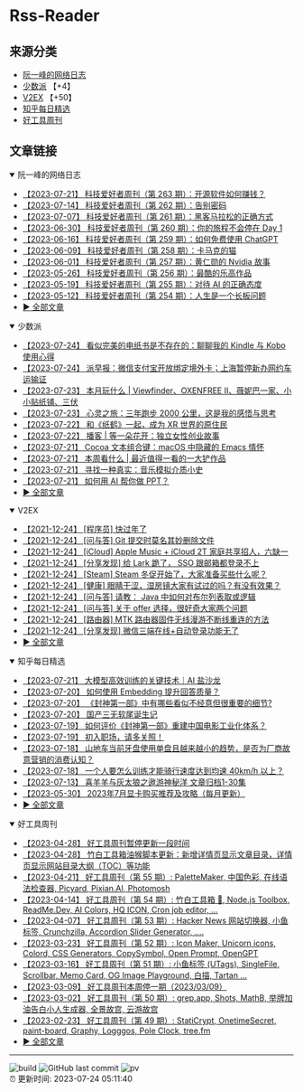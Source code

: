 # Rss-Reader

## 来源分类

* [阮一峰的网络日志](#阮一峰的网络日志)
* [少数派](#少数派) 【+4】
* [V2EX](#V2EX) 【+50】
* [知乎每日精选](#知乎每日精选)
* [好工具周刊](#好工具周刊)

## 文章链接

<details open>
    <summary id="阮一峰的网络日志">
     阮一峰的网络日志
    </summary>


* [【2023-07-21】 科技爱好者周刊（第 263 期）：开源软件如何赚钱？](http://www.ruanyifeng.com/blog/2023/07/weekly-issue-263.html)
* [【2023-07-14】 科技爱好者周刊（第 262 期）：告别密码](http://www.ruanyifeng.com/blog/2023/07/weekly-issue-262.html)
* [【2023-07-07】 科技爱好者周刊（第 261 期）：黑客马拉松的正确方式](http://www.ruanyifeng.com/blog/2023/07/weely-issue-261.html)
* [【2023-06-30】 科技爱好者周刊（第 260 期）：你的旅程不会停在 Day 1](http://www.ruanyifeng.com/blog/2023/06/weekly-issue-260.html)
* [【2023-06-16】 科技爱好者周刊（第 259 期）：如何免费使用 ChatGPT](http://www.ruanyifeng.com/blog/2023/06/weekly-issue-259.html)
* [【2023-06-09】 科技爱好者周刊（第 258 期）：卡马克的猫](http://www.ruanyifeng.com/blog/2023/06/weekly-issue-258.html)
* [【2023-06-01】 科技爱好者周刊（第 257 期）：黄仁勋的 Nvidia 故事](http://www.ruanyifeng.com/blog/2023/06/weekly-issue-257.html)
* [【2023-05-26】 科技爱好者周刊（第 256 期）：最酷的乐高作品](http://www.ruanyifeng.com/blog/2023/05/weekly-issue-256.html)
* [【2023-05-19】 科技爱好者周刊（第 255 期）：对待 AI 的正确态度](http://www.ruanyifeng.com/blog/2023/05/weekly-issue-255.html)
* [【2023-05-12】 科技爱好者周刊（第 254 期）：人生是一个长板问题](http://www.ruanyifeng.com/blog/2023/05/weekly-issue-254.html)
* [:arrow_forward: 全部文章](data/阮一峰的网络日志.md)
</details>

<details open>
    <summary id="少数派">
     少数派
    </summary>


* [【2023-07-24】 看似完美的电纸书是不存在的：聊聊我的 Kindle 与 Kobo 使用心得](https://sspai.com/post/81210)
* [【2023-07-24】 派早报：微信支付宝开放绑定境外卡；上海暂停新办网约车运输证](https://sspai.com/post/81422)
* [【2023-07-23】 本月玩什么 | Viewfinder、OXENFREE II、薇妮巴一家、小小贴纸铺、三伏](https://sspai.com/post/81410)
* [【2023-07-23】 心灵之旅：三年跑步 2000 公里，这是我的感悟与思考](https://sspai.com/post/81288)
* [【2023-07-22】 和《纸鹤》一起，成为 XR 世界的原住民](https://sspai.com/post/81244)
* [【2023-07-22】 播客 | 等一朵花开：独立女性创业故事](https://sspai.com/post/81318)
* [【2023-07-21】 Cocoa 文本组合键：macOS 中隐藏的 Emacs 情怀](https://sspai.com/prime/story/cocoa-text-keybindings)
* [【2023-07-21】 本周看什么 | 最近值得一看的一大铲作品](https://sspai.com/post/81361)
* [【2023-07-21】 寻找一种真实：音乐模拟介质小史](https://sspai.com/post/81162)
* [【2023-07-21】 如何用 AI 帮你做 PPT？](https://sspai.com/post/81124)
* [:arrow_forward: 全部文章](data/少数派.md)
</details>

<details open>
    <summary id="V2EX">
     V2EX
    </summary>


* [【2021-12-24】 [程序员] 快过年了](https://www.v2ex.com/t/824201)
* [【2021-12-24】 [问与答] Git 提交时莫名其妙删除文件](https://www.v2ex.com/t/824200)
* [【2021-12-24】 [iCloud] Apple Music + iCloud 2T 家庭共享招人，六缺一](https://www.v2ex.com/t/824199)
* [【2021-12-24】 [分享发现] 给 Lark 跪了， SSO 跟邮箱都登录不上](https://www.v2ex.com/t/824198)
* [【2021-12-24】 [Steam] Steam 冬促开始了，大家准备买些什么呢？](https://www.v2ex.com/t/824197)
* [【2021-12-24】 [健康] 眼睛干涩，湿房镜大家有试过的吗？有没有效果？](https://www.v2ex.com/t/824196)
* [【2021-12-24】 [问与答] 请教： Java 中如何对布尔列表取或逻辑](https://www.v2ex.com/t/824194)
* [【2021-12-24】 [问与答] 关于 offer 选择，很好奇大家两个问题](https://www.v2ex.com/t/824192)
* [【2021-12-24】 [路由器] MTK 路由器固件无线漫游不断线重连的方法](https://www.v2ex.com/t/824191)
* [【2021-12-24】 [分享发现] 微信三端在线+自动登录功能无了](https://www.v2ex.com/t/824190)
* [:arrow_forward: 全部文章](data/V2EX.md)
</details>

<details open>
    <summary id="知乎每日精选">
     知乎每日精选
    </summary>


* [【2023-07-21】 大模型高效训练的关键技术｜AI 盐沙龙](http://zhuanlan.zhihu.com/p/645135051?utm_campaign=rss&utm_medium=rss&utm_source=rss&utm_content=title)
* [【2023-07-20】 如何使用 Embedding 提升回答质量？](http://zhuanlan.zhihu.com/p/609359999?utm_campaign=rss&utm_medium=rss&utm_source=rss&utm_content=title)
* [【2023-07-20】 《封神第一部》中有哪些看似不经意但很重要的细节?](http://www.zhihu.com/question/612331393/answer/3126990581?utm_campaign=rss&utm_medium=rss&utm_source=rss&utm_content=title)
* [【2023-07-20】 国产三无软尾诞生记](http://zhuanlan.zhihu.com/p/580901767?utm_campaign=rss&utm_medium=rss&utm_source=rss&utm_content=title)
* [【2023-07-19】 如何评价《封神第一部》重建中国电影工业化体系？](http://www.zhihu.com/question/612906040/answer/3125991677?utm_campaign=rss&utm_medium=rss&utm_source=rss&utm_content=title)
* [【2023-07-19】 初入职场，请多关照！](http://zhuanlan.zhihu.com/p/644075669?utm_campaign=rss&utm_medium=rss&utm_source=rss&utm_content=title)
* [【2023-07-18】 山地车当前牙盘使用单盘且越来越小的趋势，是否为厂商故意营销的消费认知？](http://www.zhihu.com/question/591800957/answer/2962363216?utm_campaign=rss&utm_medium=rss&utm_source=rss&utm_content=title)
* [【2023-07-18】 一个人要怎么训练才能骑行速度达到均速 40km/h 以上？](http://www.zhihu.com/question/545919128/answer/2619836925?utm_campaign=rss&utm_medium=rss&utm_source=rss&utm_content=title)
* [【2023-07-13】 喜羊羊与灰太狼之遨游神秘洋 文章归档1-30集](http://zhuanlan.zhihu.com/p/643211512?utm_campaign=rss&utm_medium=rss&utm_source=rss&utm_content=title)
* [【2023-05-30】 2023年7月显卡购买推荐及攻略（每月更新）](http://zhuanlan.zhihu.com/p/632910441?utm_campaign=rss&utm_medium=rss&utm_source=rss&utm_content=title)
* [:arrow_forward: 全部文章](data/知乎每日精选.md)
</details>

<details open>
    <summary id="好工具周刊">
     好工具周刊
    </summary>


* [【2023-04-28】 好工具周刊暂停更新一段时间](https://bestxtools.zhubai.love/posts/2263527393547292672)
* [【2023-04-28】 竹白工具箱油猴脚本更新：新增详情页显示文章目录，详情页显示网站目录大纲（TOC）等功能](https://bestxtools.zhubai.love/posts/2263527393547292672)
* [【2023-04-21】 好工具周刊（第 55 期）: PaletteMaker, 中国色彩, 在线语法检查器, Picyard, Pixian.AI, Photomosh](https://bestxtools.zhubai.love/posts/2260993907208835072)
* [【2023-04-14】 好工具周刊（第 54 期）: 竹白工具箱 🧰, Node.js Toolbox, ReadMe.Dev, AI Colors, HQ ICON, Cron job editor, ...](https://bestxtools.zhubai.love/posts/2258541502231805952)
* [【2023-04-07】 好工具周刊（第 53 期）: Hacker News 网站切换器, 小鱼标签, Crunchzilla, Accordion Slider Generator, ....](https://bestxtools.zhubai.love/posts/2255931383602020352)
* [【2023-03-23】 好工具周刊（第 52 期）: Icon Maker, Unicorn icons, Colord, CSS Generators, CopySymbol, Open Prompt, OpenGPT](https://bestxtools.zhubai.love/posts/2250649351762280448)
* [【2023-03-16】 好工具周刊（第 51 期）: 小鱼标签 (UTags), SingleFile, Scrollbar, Memo Card, OG Image Playground, 白描, Tartan ...](https://bestxtools.zhubai.love/posts/2248101999973670912)
* [【2023-03-09】 好工具周刊本周停一期（2023/03/09）](https://bestxtools.zhubai.love/posts/2245516916011892736)
* [【2023-03-02】 好工具周刊（第 50 期）: grep.app, Shots, MathB, 举牌加油告白小人生成器, 全景故宫, 云游故宫](https://bestxtools.zhubai.love/posts/2243018555094687744)
* [【2023-02-23】 好工具周刊（第 49 期）: StatiCrypt, OnetimeSecret, paint-board, Graphy, Logggos, Pole Clock, tree.fm](https://bestxtools.zhubai.love/posts/2240480765706440704)
* [:arrow_forward: 全部文章](data/好工具周刊.md)
</details>


---

![build](https://github.com/LikaiLee/rss-reader/workflows/rss%20reader/badge.svg)
![GitHub last commit](https://img.shields.io/github/last-commit/likailee/rss-reader)
![pv](https://pageview.vercel.app/?github_user=likailee) <br>
:alarm_clock: 更新时间: 2023-07-24 05:11:40